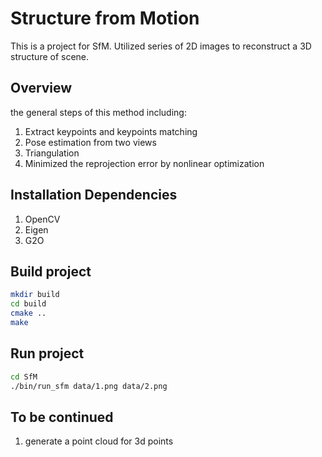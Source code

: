 # Structure from Motion

This is a project for SfM. Utilized series of 2D images to reconstruct a 3D structure of scene.

## Overview

the general steps of this method including:

1. Extract keypoints and keypoints matching
2. Pose estimation from two views
3. Triangulation
4. Minimized the reprojection error by nonlinear optimization

## Installation Dependencies

1. OpenCV
2. Eigen
3. G2O

## Build project

```bash
mkdir build
cd build
cmake ..
make
```

## Run project

```bash
cd SfM
./bin/run_sfm data/1.png data/2.png
```

## To be continued

1. generate a point cloud for 3d points
